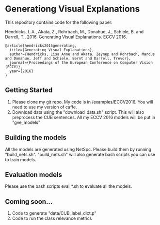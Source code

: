 # Generationg Visual Explanations 

This repository contains code for the following paper:

Hendricks, L.A., Akata, Z., Rohrbach, M., Donahue, J., Schiele, B. and Darrell, T., 2016. Generating Visual Explanations. ECCV 2016.

```
@article{hendricks2016generating,
  title={Generating Visual Explanations},
  author={Hendricks, Lisa Anne and Akata, Zeynep and Rohrbach, Marcus and Donahue, Jeff and Schiele, Bernt and Darrell, Trevor},
  journal={Proceedings of the European Conference on Computer Vision (ECCV)},
  year={2016}
}
```

## Getting Started

1.  Please clone my git repo.  My code is in /examples/ECCV2016.  You will need to use my version of caffe.
2.  Download data using the "download_data.sh" script.  This will also preprocess the CUB sentences.  All my ECCV 2016 models will be put in "gve_models"

## Building the models

All the models are generated using NetSpc.  Please build them by running "build_nets.sh".  "build_nets.sh" will also generate bash scripts you can use to train models.

## Evaluation models

Please use the bash scripts eval_*.sh to evaluate all the models.

## Coming soon...
1.  Code to generate "data/CUB_label_dict.p"
2.  Code to run the class relevance metrics

